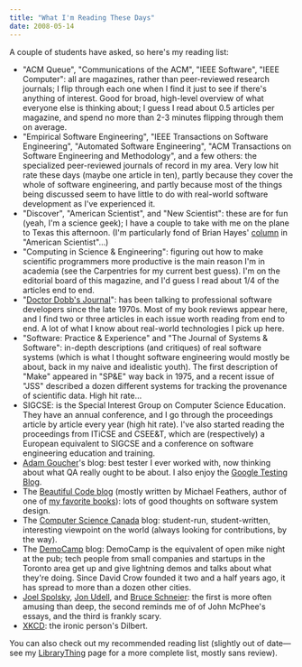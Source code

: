 ```yaml
---
title: "What I'm Reading These Days"
date: 2008-05-14
---
```

A couple of students have asked, so here's my reading list:
<ul>
  <li>"ACM Queue", "Communications of the ACM", "IEEE Software", "IEEE Computer": all are magazines, rather than peer-reviewed research journals; I flip through each one when I find it just to see if there's anything of interest.  Good for broad, high-level overview of what everyone else is thinking about; I guess I read about 0.5 articles per magazine, and spend no more than 2-3 minutes flipping through them on average.</li>
  <li>"Empirical Software Engineering", "IEEE Transactions on Software Engineering", "Automated Software Engineering", "ACM Transactions on Software Engineering and Methodology", and a few others: the specialized peer-reviewed journals of record in my area.  Very low hit rate these days (maybe one article in ten), partly because they cover the whole of software engineering, and partly because most of the things being discussed seem to have little to do with real-world software development as I've experienced it.</li>
  <li>"Discover", "American Scientist", and "New Scientist": these are for fun (yeah, I'm a science geek); I have a couple to take with me on the plane to Texas this afternoon.  (I'm particularly fond of Brian Hayes' <a href="http://www.americanscientist.org/other/BPH.html">column</a> in "American Scientist"…)</li>
  <li>"Computing in Science &amp; Engineering": figuring out how to make scientific programmers more productive is the main reason I'm in academia (see the Carpentries for my current best guess).  I'm on the editorial board of this magazine, and I'd guess I read about 1/4 of the articles end to end.</li>
  <li>"<a href="http://www.ddj.com">Doctor Dobb's Journal</a>": has been talking to professional software developers since the late 1970s.  Most of my book reviews appear here, and I find two or three articles in each issue worth reading from end to end.  A lot of what I know about real-world technologies I pick up here.</li>
  <li>"Software: Practice &amp; Experience" and "The Journal of Systems &amp; Software": in-depth descriptions (and critiques) of real software systems (which is what I thought software engineering would mostly be about, back in my naive and idealistic youth).  The first description of "Make" appeared in "SP&amp;E" way back in 1975, and a recent issue of "JSS" described a dozen different systems for tracking the provenance of scientific data.  High hit rate…</li>
  <li>SIGCSE: is the Special Interest Group on Computer Science Education.  They have an annual conference, and I go through the proceedings article by article every year (high hit rate).  I've also started reading the proceedings from ITiCSE and CSEE&amp;T, which are (respectively) a European equivalent to SIGCSE and a conference on software engineering education and training.</li>
  <li><a href="http://feeds.feedburner.com/AdamGoucher">Adam Goucher</a>'s blog: best tester I ever worked with, now thinking about what QA really ought to be about.  I also enjoy the <a href="http://googletesting.blogspot.com/feeds/posts/default">Google Testing Blog</a>.</li>
  <li>The <a href="http://beautifulcode.oreillynet.com/index.xml">Beautiful Code blog</a> (mostly written by Michael Feathers, author of one of <a href="http://www.amazon.com/Working-Effectively-Legacy-Robert-Martin/dp/0131177052">my favorite books</a>): lots of good thoughts on software system design.</li>
  <li>The <a href="http://feeds.feedburner.com/ComputerScienceCanadaBlog">Computer Science Canada</a> blog: student-run, student-written, interesting viewpoint on the world (always looking for contributions, by the way).</li>
  <li>The <a href="http://democamp.info/feed/">DemoCamp</a> blog: DemoCamp is the equivalent of open mike night at the pub; tech people from small companies and startups in the Toronto area get up and give lightning demos and talks about what they're doing.  Since David Crow founded it two and a half years ago, it has spread to more than a dozen other cities.</li>
  <li><a href="http://www.joelonsoftware.com/rss.xml">Joel Spolsky</a>, <a href="http://blog.jonudell.net/feed/">Jon Udell</a>, and <a href="http://www.schneier.com/blog/index.rdf">Bruce Schneier</a>: the first is more often amusing than deep, the second reminds me of of John McPhee's essays, and the third is frankly scary.</li>
  <li><a href="http://www.xkcd.com/rss.xml">XKCD</a>: the ironic person's Dilbert.</li>
</ul>
You can also check out my recommended reading list (slightly out of date—see my <a href="http://www.librarything.com/catalog/gvwilson">LibraryThing</a> page for a more complete list, mostly sans review).
